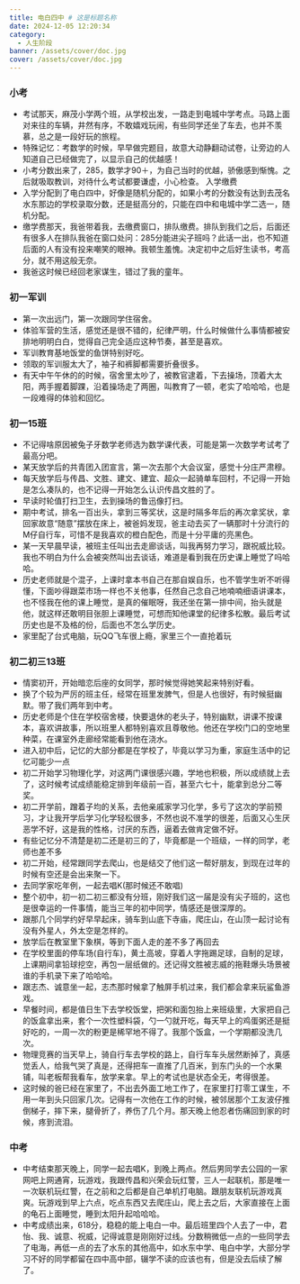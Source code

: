 ```yaml
---
title: 电白四中 # 这是标题名称
date: 2024-12-05 12:20:34
category:
  - 人生阶段
banner: /assets/cover/doc.jpg
cover: /assets/cover/doc.jpg
---
```


### 小考
- 考试那天，麻茂小学两个班，从学校出发，一路走到电城中学考点。马路上面对来往的车辆，井然有序，不敢嬉戏玩闹，有些同学还坐了车去，也并不羡慕，总之是一段好玩的旅程。
- 特殊记忆：考数学的时候，早早做完题目，故意大动静翻动试卷，让旁边的人知道自己已经做完了，以显示自己的优越感！
- 小考分数出来了，285，数学才90＋，为自己当时的优越，骄傲感到惭愧。之后就吸取教训，对待什么考试都要谦虚，小心检查。
入学缴费
- 入学分配到了电白四中，好像是随机分配的，如果小考的分数没有达到去茂名水东那边的学校录取分数，还是挺高分的，只能在四中和电城中学二选一，随机分配。
- 缴学费那天，我爸带着我，去缴费窗口，排队缴费。排队到我们之后，后面还有很多人在排队我爸在窗口处问：285分能进尖子班吗？此话一出，也不知道后面的人有没有投来嘲笑的眼神。我顿生羞愧。决定初中之后好生读书，考高分，就不用这般无奈。
- 我爸这时候已经回老家谋生，错过了我的童年。

### 初一军训
- 第一次出远门，第一次跟同学住宿舍。
- 体验军营的生活，感觉还是很不错的，纪律严明，什么时候做什么事情都被安排地明明白白，觉得自己完全适应这种节奏，甚至是喜欢。
- 军训教育基地饭堂的鱼饼特别好吃。
- 领取的军训服太大了，袖子和裤脚都需要折叠很多。
- 有天中午午休的的时候，宿舍里太吵了，被教官逮着，下去操场，顶着大太阳，两手握着脚踝，沿着操场走了两圈，叫教育了一顿，老实了哈哈哈，也是一段难得的体验和回忆。

### 初一15班
- 不记得啥原因被兔子牙数学老师选为数学课代表，可能是第一次数学考试考了最高分吧。
- 某天放学后的共青团入团宣言，第一次去那个大会议室，感觉十分庄严肃穆。
- 每天放学后与传昌、文胜、建文、建宜、超众一起骑单车回村，不记得一开始是怎么凑队的，也不记得一开始怎么认识传昌文胜的了。
- 早读时轮值打扫卫生，去到操场的鲁迅像打扫。
- 期中考试，排名一百出头，拿到三等奖状，这是时隔多年后的再次拿奖状，拿回家故意“随意”摆放在床上，被爸妈发现，爸主动去买了一辆那时十分流行的M仔自行车，可惜不是我喜欢的橙白配色，而是十分平庸的亮黑色。
- 某一天早晨早读，被班主任叫出去走廊谈话，叫我再努力学习，跟祝威比较。我也不明白为什么会被突然叫出去谈话，难道是看到我在历史课上睡觉了吗哈哈。
- 历史老师就是个混子，上课时拿本书自己在那自娱自乐，也不管学生听不听得懂，下面吵得跟菜市场一样也不关他事，任然自己念自己地喃喃细语讲课本，也不怪我在他的课上睡觉，是真的催眠呀，我还坐在第一排中间，抬头就是他，就这样还敢明目张胆上课睡觉，可想而知他课堂的纪律多松散。最后考试历史也是不及格的份，后面也不怎么学历史。
- 家里配了台式电脑，玩QQ飞车很上瘾，家里三个一直抢着玩
### 初二初三13班
- 情窦初开，开始暗恋后座的女同学，那时候觉得她笑起来特别好看。
- 换了个较为严厉的班主任，经常在班里发脾气，但是人也很好，有时候挺幽默。带了我们两年到中考。
- 历史老师是个住在学校宿舍楼，快要退休的老头子，特别幽默，讲课不按课本，喜欢讲故事，所以班里人都特别喜欢且尊敬他。他还在学校门口的空地里种菜，在课室外走廊经常能看到他在浇水。
- 进入初中后，记忆的大部分都是在学校了，毕竟以学习为重，家庭生活中的记忆可能少一点
- 初二开始学习物理化学，对这两门课很感兴趣，学地也积极，所以成绩就上去了，这时候考试成绩能稳定排到年级前一百，甚至六七十，能拿到总分二等奖。
- 初二开学前，蹭着子均的关系，去他亲戚家学习化学，多亏了这次的学前预习，才让我开学后学习化学轻松很多，不然也说不准学的很差，后面又心生厌恶学不好，这是我的性格，讨厌的东西，逼着去做肯定做不好。
- 有些记忆分不清楚是初二还是初三的了，毕竟都是一个班级，一样的同学，老师也差不多
- 初二开始，经常跟同学去爬山，也是结交了他们这一帮好朋友，到现在过年的时候有空还是会出来聚一下。
- 去同学家吃年例，一起去唱K(那时候还不敢唱)
- 整个初中，初一初二初三都没有分班，刚好我们这一届是没有尖子班的，这也是很幸运的一件事情，能当三年的初中同学，情感还是很深厚的。
- 跟那几个同学约好早早起床，骑车到山底下寺庙，爬庄山，在山顶一起讨论有没有外星人，外太空是怎样的。
- 放学后在教室里下象棋，等到下面人走的差不多了再回去
- 在学校里面的停车场(自行车)，黄土高坡，穿着人字拖踢足球，自制的足球，上课期间拿铅球挖空，再包一层纸做的。还记得文胜被志威的拖鞋爆头场景被谁的手机录下来了哈哈哈。
- 跟志杰、诚意坐一起，志杰那时候拿了触屏手机过来，我们都会拿来玩鲨鱼游戏。
- 早餐时间，都是值日生下去学校饭堂，把粥和面包抬上来班级里，大家把自己的饭盒拿出来，套个一次性塑料袋，勺一勺就开吃，每天早上的鸡蛋粥还是挺好吃的，一周一次的粉更是稀罕地不得了。我那个饭盒，一个学期都没洗几次。
- 物理竞赛的当天早上，骑自行车去学校的路上，自行车车头居然断掉了，真感觉丢人，给我气哭了真是，还得把车一直推了几百米，到东门头的一个水果铺，叫老板帮我看车，放学来拿。早上的考试也是状态全无，考得很差。
- 这时候的爸已经在家里了，不出去外面工地工作了，在家里打打零工谋生，不用一年到头只回家几次。记得有一次他在工作的时候，被邻居那个工友波仔推倒梯子，摔下来，腿骨折了，养伤了几个月。那天晚上他忍者伤痛回到家的时候，疼到流泪。

### 中考
- 中考结束那天晚上，同学一起去唱K，到晚上两点。然后男同学去公园的一家网吧上网通宵，玩游戏，我跟传昌和兴荣会玩红警，三人一起联机，那是唯一一次联机玩红警，在之前和之后都是自己单机打电脑。跟朋友联机玩游戏真爽。玩游戏到早上六点，吃点东西又去爬庄山，爬上去之后，大家直接在上面的龟石上面睡觉，睡到太阳升起哈哈哈。
- 中考成绩出来，618分，稳稳的能上电白一中。最后班里四个人去了一中，君怡、我、诚意、祝威，记得诚意是刚刚好过线。分数稍微低一点的一些同学去了电海，再低一点的去了水东的其他高中，如水东中学、电白中学，大部分学习不好的同学都留在四中高中部，辍学不读的应该也有，但是没去后续了解了。